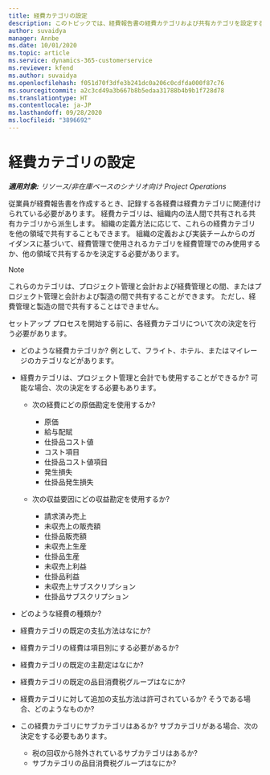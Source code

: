 ```yaml
---
title: 経費カテゴリの設定
description: このトピックでは、経費報告書の経費カテゴリおよび共有カテゴリを設定する方法について説明します。
author: suvaidya
manager: Annbe
ms.date: 10/01/2020
ms.topic: article
ms.service: dynamics-365-customerservice
ms.reviewer: kfend
ms.author: suvaidya
ms.openlocfilehash: f051d70f3dfe3b241dc0a206c0cdfda000f87c76
ms.sourcegitcommit: a2c3cd49a3b667b8b5edaa31788b4b9b1f728d78
ms.translationtype: HT
ms.contentlocale: ja-JP
ms.lasthandoff: 09/28/2020
ms.locfileid: "3896692"
---
```

# <a name="set-up-expense-categories"></a>経費カテゴリの設定

_**適用対象:** リソース/非在庫ベースのシナリオ向け Project Operations_

従業員が経費報告書を作成するとき、記録する各経費は経費カテゴリに関連付けられている必要があります。 経費カテゴリは、組織内の法人間で共有される共有カテゴリから派生します。 組織の定義方法に応じて、これらの経費カテゴリを他の領域で共有することもできます。 組織の定義および実装チームからのガイダンスに基づいて、経費管理で使用されるカテゴリを経費管理でのみ使用するか、他の領域で共有するかを決定する必要があります。

> [!NOTE]
> これらのカテゴリは、プロジェクト管理と会計および経費管理との間、またはプロジェクト管理と会計および製造の間で共有することができます。 ただし、経費管理と製造の間で共有することはできません。

セットアップ プロセスを開始する前に、各経費カテゴリについて次の決定を行う必要があります。

- どのような経費カテゴリか? 例として、フライト、ホテル、またはマイレージのカテゴリなどがあります。
- 経費カテゴリは、プロジェクト管理と会計でも使用することができるか? 可能な場合、次の決定をする必要もあります。

    - 次の経費にどの原価勘定を使用するか?

        - 原価
        - 給与配賦
        - 仕掛品コスト値
        - コスト項目
        - 仕掛品コスト値項目
        - 発生損失
        - 仕掛品発生損失

    - 次の収益要因にどの収益勘定を使用するか?

        - 請求済み売上
        - 未収売上の販売額
        - 仕掛品販売額
        - 未収売上生産
        - 仕掛品生産
        - 未収売上利益
        - 仕掛品利益
        - 未収売上サブスクリプション
        - 仕掛品サブスクリプション

- どのような経費の種類か?
- 経費カテゴリの既定の支払方法はなにか?
- 経費カテゴリの経費は項目別にする必要があるか?
- 経費カテゴリの既定の主勘定はなにか?
- 経費カテゴリの既定の品目消費税グループはなにか?
- 経費カテゴリに対して追加の支払方法は許可されているか? そうである場合、どのようなものか?
- この経費カテゴリにサブカテゴリはあるか? サブカテゴリがある場合、次の決定をする必要もあります。

    - 税の回収から除外されているサブカテゴリはあるか?
    - サブカテゴリの品目消費税グループはなにか?

